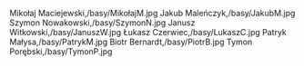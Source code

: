 Mikołaj Maciejewski,/basy/MikołajM.jpg
Jakub Maleńczyk,/basy/JakubM.jpg
Szymon Nowakowski,/basy/SzymonN.jpg
Janusz Witkowski,/basy/JanuszW.jpg
Łukasz Czerwiec,/basy/LukaszC.jpg
Patryk Małysa,/basy/PatrykM.jpg
Biotr Bernardt,/basy/PiotrB.jpg
Tymon Porębski,/basy/TymonP.jpg